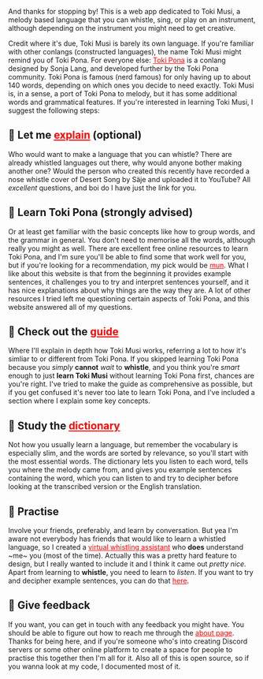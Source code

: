 And thanks for stopping by! This is a web app dedicated to Toki Musi, a melody based language that you can whistle, sing, or play on an instrument, although depending on the instrument you might need to get creative.

Credit where it's due, Toki Musi is barely its own language. If you're familiar with other conlangs (constructed languages), the name Toki Musi might remind you of Toki Pona. For everyone else: <a href="http://tokipona.org/" style="color:#FF0000;">Toki Pona</a> is a conlang designed by Sonja Lang, and developed further by the Toki Pona community. Toki Pona is famous (nerd famous) for only having up to about 140 words, depending on which ones you decide to need exactly. Toki Musi is, in a sense, a port of Toki Pona to melody, but it has some additional words and grammatical features. If you're interested in learning Toki Musi, I suggest the following steps:

## 🙋 Let me <a href="./about" style="color:#FF0000;">explain</a> (optional)

Who would want to make a language that you can whistle? There are already whistled languages out there, why would anyone bother making another one? Would the person who created this recently have recorded a nose whistle cover of Desert Song by Säje and uploaded it to YouTube? All *excellent* questions, and boi do I have just the link for you.

## 🧩 Learn Toki Pona (strongly advised)

Or at least get familiar with the basic concepts like how to group words, and the grammar in general. You don't need to memorise all the words, although really you might as well. There are excellent free online resources to learn Toki Pona, and I'm sure you'll be able to find some that work well for you, but if you're looking for a recommendation, my pick would be <a href="https://mun.la/" style="color:#FF0000;">mun</a>. What I like about this website is that from the beginning it provides example sentences, it challenges you to try and interpret sentences yourself, and it has nice explanations about why things are the way they are. A lot of other resources I tried left me questioning certain aspects of Toki Pona, and this website answered all of my questions. 

## 🧭 Check out the <a href="./guide" style="color:#FF0000;">guide</a>

Where I'll explain in depth how Toki Musi works, referring a lot to how it's simliar to or different from Toki Pona. If you skipped learning Toki Pona because you *simply* **cannot** *wait* to **whistle**, and you think you're *smart* enough to just **learn Toki Musi** without learning Toki Pona first, chances are you're right. I've tried to make the guide as comprehensive as possible, but if you get confused it's never too late to learn Toki Pona, and I've included a section where I explain some key concepts.

## 📖 Study the <a href="./dictionary" style="color:#FF0000;">dictionary</a>

Not how you usually learn a language, but remember the vocabulary is especially slim, and the words are sorted by relevance, so you'll start with the most essential words. The dictionary lets you listen to each word, tells you where the melody came from, and gives you example sentences containing the word, which you can listen to and try to decipher before looking at the transcribed version or the English translation.

## 💪 Practise

Involve your friends, preferably, and learn by conversation. But yea I'm aware not everybody has friends that would like to learn a whistled language, so I created a <a href="./whistle_coach" style="color:#FF0000;">virtual whistling assistant</a> who **does** understand ~me~ you (most of the time). Actually this was a pretty hard feature to design, but I really wanted to include it and I think it came out *pretty nice*. Apart from learning to **whistle**, you need to learn to *listen*. If you want to try and decipher example sentences, you can do that <a href="./transcribe_coach" style="color:#FF0000;">here</a>.

## 💞 Give feedback

If you want, you can get in touch with any feedback you might have. You should be able to figure out how to reach me through the <a href="./about" style="color:#FF0000;">about page</a>. Thanks for being here, and if you're someone who's into creating Discord servers or some other online platform to create a space for people to practise this together then I'm all for it. Also all of this is open source, so if you wanna look at my code, I documented most of it.